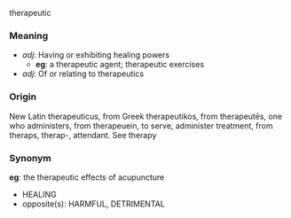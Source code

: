 therapeutic
### Meaning
+ _adj_: Having or exhibiting healing powers
    + __eg__: a therapeutic agent; therapeutic exercises
+ _adj_: Of or relating to therapeutics

### Origin

New Latin therapeuticus, from Greek therapeutikos, from therapeutēs, one who administers, from therapeuein, to serve, administer treatment, from theraps, therap-, attendant. See therapy

### Synonym

__eg__: the therapeutic effects of acupuncture

+ HEALING
+ opposite(s): HARMFUL, DETRIMENTAL


